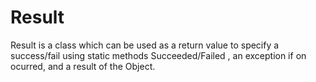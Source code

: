 # Result
Result is a class which can be used as a return value to specify a success/fail using static methods Succeeded/Failed , an exception if on ocurred, and a result of the Object.
